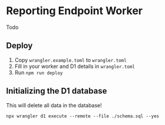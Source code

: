 # Reporting Endpoint Worker

Todo

## Deploy

1. Copy `wrangler.example.toml` to `wrangler.toml` 
2. Fill in your worker and D1 details in `wrangler.toml`
3. Run `npm run deploy`

## Initializing the D1 database

This will delete all data in the database!

`npx wrangler d1 execute --remote --file ./schema.sql --yes`
